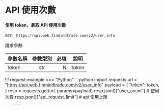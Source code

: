 # API 使用次數

#### 使用 token，拿取 API 使用次數

```
GET: https://api.web.finmindtrade.com/v2/user_info

```

請求參數:

參數名稱       | 參數型別  | 必填	| 說明
--------------|:-----:|-----:|------------------------
token         | str |  N | token


!!! request-example
    === "Python"
        ```python
        import requests
        url = "https://api.web.finmindtrade.com/v2/user_info"
        payload = {
            "token": token,
        }
        resp = requests.get(url, params=payload)
        resp.json()["user_count"]  # 使用次數
        resp.json()["api_request_limit"]  # api 使用上限

        ```
